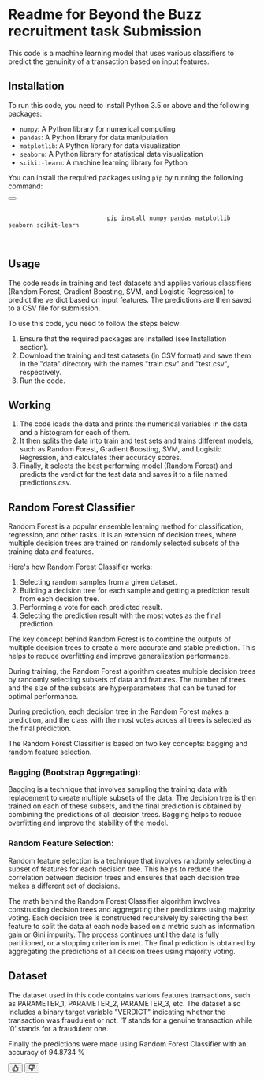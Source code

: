 <div class="relative flex w-[calc(100%-50px)] flex-col gap-1 md:gap-3 lg:w-[calc(100%-115px)]">
    <div class="flex flex-grow flex-col gap-3">
        <div class="min-h-[20px] flex flex-col items-start gap-4 whitespace-pre-wrap">
            <div class="markdown prose w-full break-words dark:prose-invert light">
                <h1>Readme for Beyond the Buzz recruitment task Submission</h1>
                    <p>This code is a machine learning model that uses various classifiers to predict the genuinity of a transaction based on input features.</p>
                    <h2>Installation</h2>
                    <p>To run this code, you need to install Python 3.5 or above and the following packages:</p>
                    <ul>
                        <li><code>numpy</code>: A Python library for numerical computing</li>
                        <li><code>pandas</code>: A Python library for data manipulation</li>
                        <li><code>matplotlib</code>: A Python library for data visualization</li>
                        <li><code>seaborn</code>: A Python library for statistical data visualization</li>
                        <li><code>scikit-learn</code>: A machine learning library for Python</li>
                    </ul>
                    <p>You can install the required packages using <code>pip</code> by running the following command:</p>
                    <div class="codeHeader" id="code-try-0" data-bi-name="code-header">
                		<button type="button" class="action position-relative display-none-print" data-bi-name="copy">
                			<div class="successful-copy-alert position-absolute right-0 top-0 left-0 bottom-0 display-flex align-items-center justify-content-center has-text-success-invert has-background-success is-transparent" aria-hidden="true">
                				<span class="icon font-size-lg">
                					<span class="docon docon-check-mark"></span>
                				</span>
                			</div>
                		</button>
                	</div>
                    <pre tabindex="0" class="has-inner-focus ml-auto">
                        <code class="lang-console" data-author-content="pip install numpy pandas matplotlib seaborn scikit-learn">
                            <span>pip install numpy pandas matplotlib seaborn scikit-learn</span>
                        </code>
                    </pre>
                    <h2>Usage</h2>
                    <p>The code reads in training and test datasets and applies various classifiers (Random Forest, Gradient Boosting, SVM, and Logistic Regression) to predict the verdict based on input features. The predictions are then saved to a CSV file for submission.</p>
                    <p>To use this code, you need to follow the steps below:</p>
                    <ol>
                        <li>Ensure that the required packages are installed (see Installation section).</li>
                        <li>Download the training and test datasets (in CSV format) and save them in the "data" directory with the names "train.csv" and "test.csv", respectively.</li>
                        <li>Run the code. </li>
                    </ol>
                    <h2>Working</h2>
                        <ol>
                            <li>The code loads the data and prints the numerical variables in the data and a histogram for each of them.</li>
                            <li>It then splits the data into train and test sets and trains different models, such as Random Forest, Gradient Boosting, SVM, and Logistic Regression, and calculates their accuracy scores.</li>
                            <li>Finally, it selects the best performing model (Random Forest) and predicts the verdict for the test data and saves it to a file named predictions.csv.</li>
                        </ol>
                    <h2>Random Forest Classifier</h2>
                    <p>Random Forest is a popular ensemble learning method for classification, regression, and other tasks. It is an extension of decision trees, where multiple decision trees are trained on randomly selected subsets of the training data and features.</p>
                    <p>Here's how Random Forest Classifier works: </p>
                        <ol>                  
                            <li>Selecting random samples from a given dataset.</li>
                            <li>Building a decision tree for each sample and getting a prediction result from each decision tree.</li>
                            <li>Performing a vote for each predicted result.</li>
                            <li>Selecting the prediction result with the most votes as the final prediction.</li>
                        </ol>
                    <p>The key concept behind Random Forest is to combine the outputs of multiple decision trees to create a more accurate and stable prediction. This helps to reduce overfitting and improve generalization performance.</p>
                    <p>During training, the Random Forest algorithm creates multiple decision trees by randomly selecting subsets of data and features. The number of trees and the size of the subsets are hyperparameters that can be tuned for optimal performance.</p>
                    <p>During prediction, each decision tree in the Random Forest makes a prediction, and the class with the most votes across all trees is selected as the final prediction.</p>
                    <p>The Random Forest Classifier is based on two key concepts: bagging and random feature selection.</p>
                    <h3>Bagging (Bootstrap Aggregating):</h3>
                    <p>Bagging is a technique that involves sampling the training data with replacement to create multiple subsets of the data. The decision tree is then trained on each of these subsets, and the final prediction is obtained by combining the predictions of all decision trees. Bagging helps to reduce overfitting and improve the stability of the model.</p>
                    <h3>Random Feature Selection:</h3>
                    <p>Random feature selection is a technique that involves randomly selecting a subset of features for each decision tree. This helps to reduce the correlation between decision trees and ensures that each decision tree makes a different set of decisions.</p>
                    <p>The math behind the Random Forest Classifier algorithm involves constructing decision trees and aggregating their predictions using majority voting. Each decision tree is constructed recursively by selecting the best feature to split the data at each node based on a metric such as information gain or Gini impurity. The process continues until the data is fully partitioned, or a stopping criterion is met. The final prediction is obtained by aggregating the predictions of all decision trees using majority voting.</p>
                    <h2>Dataset</h2>
                    <p>The dataset used in this code contains various features transactions, such as PARAMETER_1, PARAMETER_2, PARAMETER_3, etc. The dataset also includes a binary target variable "VERDICT" indicating whether the transaction was fraudulent or not. ‘1’ stands for a genuine transaction while ‘0’ stands for a fraudulent one.</p>
                    <p>Finally the predictions were made using Random Forest Classifier with an accuracy of 94.8734 %</p>
                </div>
            </div>
        </div>
        <div class="flex justify-between lg:block">
            <div class="text-gray-400 flex self-end lg:self-center justify-center mt-2 gap-2 md:gap-3 lg:gap-1 lg:absolute lg:top-0 lg:translate-x-full lg:right-0 lg:mt-0 lg:pl-2 visible">
                <button class="p-1 rounded-md hover:bg-gray-100 hover:text-gray-700 dark:text-gray-400 dark:hover:bg-gray-700 dark:hover:text-gray-200 disabled:dark:hover:text-gray-400">
                    <svg stroke="currentColor" fill="none" stroke-width="2" viewBox="0 0 24 24" stroke-linecap="round" stroke-linejoin="round" class="h-4 w-4" height="1em" width="1em" xmlns="http://www.w3.org/2000/svg"><path d="M14 9V5a3 3 0 0 0-3-3l-4 9v11h11.28a2 2 0 0 0 2-1.7l1.38-9a2 2 0 0 0-2-2.3zM7 22H4a2 2 0 0 1-2-2v-7a2 2 0 0 1 2-2h3"></path></svg>
                </button>
                <button class="p-1 rounded-md hover:bg-gray-100 hover:text-gray-700 dark:text-gray-400 dark:hover:bg-gray-700 dark:hover:text-gray-200 disabled:dark:hover:text-gray-400"><svg stroke="currentColor" fill="none" stroke-width="2" viewBox="0 0 24 24" stroke-linecap="round" stroke-linejoin="round" class="h-4 w-4" height="1em" width="1em" xmlns="http://www.w3.org/2000/svg"><path d="M10 15v4a3 3 0 0 0 3 3l4-9V2H5.72a2 2 0 0 0-2 1.7l-1.38 9a2 2 0 0 0 2 2.3zm7-13h2.67A2.31 2.31 0 0 1 22 4v7a2.31 2.31 0 0 1-2.33 2H17"></path></svg></button>
            </div>
        </div>
    </div>
</div>